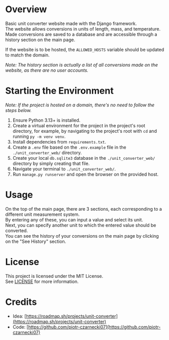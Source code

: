 # Overview

Basic unit converter website made with the Django framework.  
The website allows conversions in units of length, mass, and temperature.  
Made conversions are saved to a database and are accessible through a history section on the main page.

If the website is to be hosted, the `ALLOWED_HOSTS` variable should be updated to match the domain.

*Note: The history section is actually a list of all conversions made on the website, as there are no user accounts.*

# Starting the Environment

*Note: If the project is hosted on a domain, there's no need to follow the steps below.*

1. Ensure Python 3.13+ is installed.
2. Create a virtual environment for the project in the project's root directory, for example, by navigating to the project's root with `cd` and running `py -m venv venv`.
3. Install dependencies from `requirements.txt`.
4. Create a `.env` file based on the `.env.example` file in the `./unit_converter_web/` directory.
5. Create your local `db.sqlite3` database in the `./unit_converter_web/` directory by simply creating that file.
6. Navigate your terminal to `./unit_converter_web/`.
7. Run `manage.py runserver` and open the browser on the provided host.

# Usage

On the top of the main page, there are 3 sections, each corresponding to a different unit measurement system.  
By entering any of these, you can input a value and select its unit.  
Next, you can specify another unit to which the entered value should be converted.  
You can see the history of your conversions on the main page by clicking on the "See History" section.

# License

This project is licensed under the MIT License.  
See [LICENSE](./LICENSE) for more information.

# Credits

- Idea: [https://roadmap.sh/projects/unit-converter](https://roadmap.sh/projects/unit-converter)  
- Code: [https://github.com/piotr-czarnecki07](https://github.com/piotr-czarnecki07)